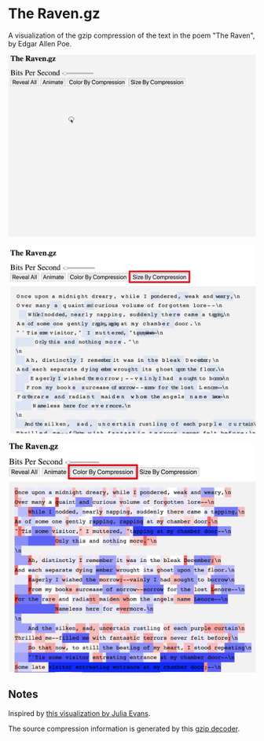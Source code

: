 # The Raven.gz

A visualization of the gzip compression of the text in the poem "The Raven", by Edgar Allen Poe.

![demo gif](./raven.gif)

![Sized by compression](./raven-size.jpg)

![Colored by compression](./raven-color.jpg)

## Notes

Inspired by [this visualization by Julia Evans](https://jvns.ca/blog/2013/10/24/day-16-gzip-plus-poetry-equals-awesome/).

The source compression information is generated by this [gzip decoder](https://github.com/bantic/gziprust).
